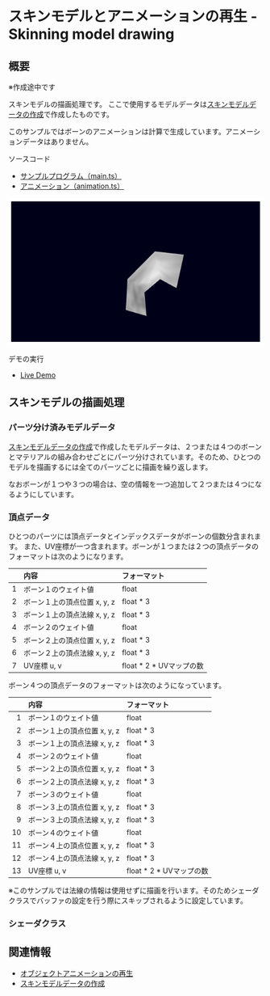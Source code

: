 # スキンモデルとアニメーションの再生 - Skinning model drawing

## 概要

※作成途中です

スキンモデルの描画処理です。
ここで使用するモデルデータは[スキンモデルデータの作成](./skinning_model_converting/)で作成したものです。

このサンプルではボーンのアニメーションは計算で生成しています。アニメーションデータはありません。

ソースコード

- [サンプルプログラム（main.ts）](./main.ts)  
- [アニメーション（animation.ts）](../tips_core/animation.ts)  

![](skinning_model_drawing_fig001.png)

デモの実行

- [Live Demo](https://warotarock.github.io/ptw_tips/tips/skinning_model_drawing/)


## スキンモデルの描画処理

### パーツ分け済みモデルデータ

[スキンモデルデータの作成](./skinning_model_converting/)で作成したモデルデータは、２つまたは４つのボーンとマテリアルの組み合わせごとにパーツ分けされています。そのため、ひとつのモデルを描画するには全てのパーツごとに描画を繰り返します。

なおボーンが１つや３つの場合は、空の情報を一つ追加して２つまたは４つになるようにしています。

### 頂点データ

ひとつのパーツには頂点データとインデックスデータがボーンの個数分含まれます。
また、UV座標が一つ含まれます。ボーンが１つまたは２つの頂点データのフォーマットは次のようになります。

|  |内容                        |フォーマット|
|-:|:---------------------------|:-----------|
| 1|ボーン１のウェイト値        |float       |
| 2|ボーン１上の頂点位置 x, y, z|float * 3   |
| 3|ボーン１上の頂点法線 x, y, z|float * 3   |
| 4|ボーン２のウェイト値        |float       |
| 5|ボーン２上の頂点位置 x, y, z|float * 3   |
| 6|ボーン２上の頂点法線 x, y, z|float * 3   |
| 7|UV座標 u, v                 |float * 2 * UVマップの数|

ボーン４つの頂点データのフォーマットは次のようになっています。

|  |内容                        |フォーマット|
|-:|:---------------------------|:-----------|
| 1|ボーン１のウェイト値        |float       |
| 2|ボーン１上の頂点位置 x, y, z|float * 3   |
| 3|ボーン１上の頂点法線 x, y, z|float * 3   |
| 4|ボーン２のウェイト値        |float       |
| 5|ボーン２上の頂点位置 x, y, z|float * 3   |
| 6|ボーン２上の頂点法線 x, y, z|float * 3   |
| 7|ボーン３のウェイト値        |float       |
| 8|ボーン３上の頂点位置 x, y, z|float * 3   |
| 9|ボーン３上の頂点法線 x, y, z|float * 3   |
|10|ボーン４のウェイト値        |float       |
|11|ボーン４上の頂点位置 x, y, z|float * 3   |
|12|ボーン４上の頂点法線 x, y, z|float * 3   |
|13|UV座標 u, v                 |float * 2 * UVマップの数|

※このサンプルでは法線の情報は使用せずに描画を行います。そのためシェーダクラスでバッファの設定を行う際にスキップされるように設定しています。

### シェーダクラス


## 関連情報

- [オブジェクトアニメーションの再生](./object_animation_drawing/)
- [スキンモデルデータの作成](./skinning_model_converting/)

